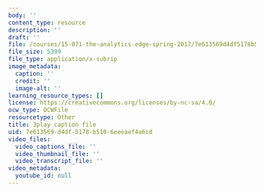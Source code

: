 ```yaml
---
body: ''
content_type: resource
description: ''
draft: ''
file: /courses/15-071-the-analytics-edge-spring-2017/7e613569d4df5178b5106eeeaef4a6cd_X_reyHNRYws.vtt
file_size: 5399
file_type: application/x-subrip
image_metadata:
  caption: ''
  credit: ''
  image-alt: ''
learning_resource_types: []
license: https://creativecommons.org/licenses/by-nc-sa/4.0/
ocw_type: OCWFile
resourcetype: Other
title: 3play caption file
uid: 7e613569-d4df-5178-b510-6eeeaef4a6cd
video_files:
  video_captions_file: ''
  video_thumbnail_file: ''
  video_transcript_file: ''
video_metadata:
  youtube_id: null
---
```

